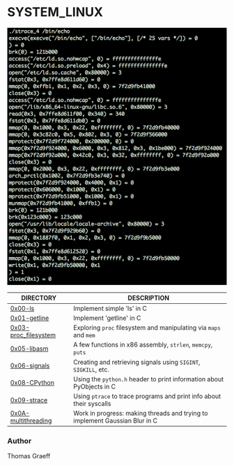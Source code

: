 # SYSTEM_LINUX

![strace](images/strace_ss.png?raw=true "Strace")

DIRECTORY | DESCRIPTION
----|----
[0x00-ls](./0x00-ls) | Implement simple 'ls' in C
[0x01-getline](./0x01-getline) | Implement 'getline' in C
[0x03-proc_filesystem](./0x03-proc_filesystem) | Exploring `proc` filesystem and manipulating via `maps` and `mem`
[0x05-libasm](./0x05-libasm) | A few functions in x86 assembly, `strlen`, `memcpy`, `puts`
[0x06-signals](./0x06-signals) | Creating and retrieving signals using `SIGINT`, `SIGKILL`, etc.
[0x08-CPython](./0x08_CPython) | Using the `python.h` header to print information about PyObjects in C
[0x09-strace](./0x09-strace) | Using `ptrace` to trace programs and print info about their syscalls
[0x0A-multithreading](./0x0A-multithreading) | Work in progress: making threads and trying to implement Gaussian Blur in C


### Author
Thomas Graeff
